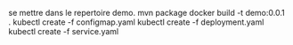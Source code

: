 se mettre dans le repertoire demo.
mvn package
docker build -t demo:0.0.1 .
kubectl create -f configmap.yaml
kubectl create -f deployment.yaml
kubectl create -f service.yaml